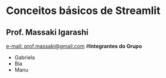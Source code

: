 # Conceitos básicos de Streamlit
## Prof. Massaki Igarashi
<a href="mailto:prof.massaki@gmail.com">e-mail: prof.massaki@gmail.com</a>
#**Integrantes do Grupo**
- Gabriela
- Bia
- Manu
